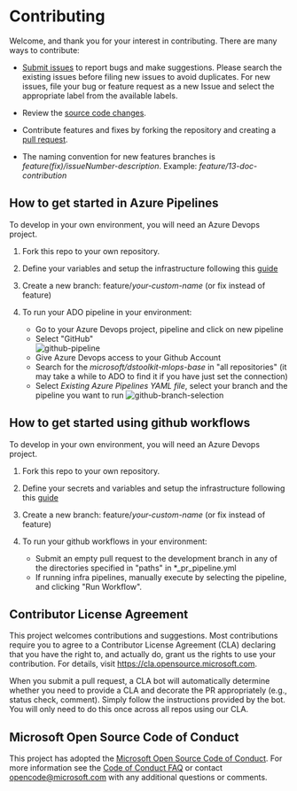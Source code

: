 # Contributing

Welcome, and thank you for your interest in contributing. There are many ways to contribute:

- [Submit issues](https://github.com/microsoft/dstoolkit-mlops-v2/issues) to report bugs and make suggestions. Please search the existing  issues before filing new issues to avoid duplicates. For new issues, file your bug or feature request as a new Issue and select the appropriate label from the available labels.

- Review the [source code changes](https://github.com/microsoft/dstoolkit-mlops-v2/pulls).
  
- Contribute features and fixes by forking the repository and creating a [pull request](https://github.com/microsoft/dstoolkit-mlops-v2/compare).

- The naming convention for new features branches is _feature(fix)/issueNumber-description_. Example: _feature/13-doc-contribution_

## How to get started in Azure Pipelines

To develop in your own environment, you will need an Azure Devops project.

1. Fork this repo to your own repository.

2. Define your variables and setup the infrastructure following this [guide](https://github.com/microsoft/dstoolkit-mlops-v2/blob/main/docs/how-to/GettingStarted.md)

3. Create a new branch: feature/_your-custom-name_ (or fix instead of feature)

4. To run your ADO pipeline in your environment:
   - Go to your Azure Devops project, pipeline and click on new pipeline
   - Select "GitHub"\
    ![github-pipeline](./docs/media/github-pipeline.png)
   - Give Azure Devops access to your Github Account
   - Search for the _microsoft/dstoolkit-mlops-base_ in "all repositories" (it may take a while to ADO to find it if you have just set the connection)
   - Select _Existing Azure Pipelines YAML file_, select your branch and the pipeline you want to run ![github-branch-selection](./docs/media/github-pipeline-selection.png)
  
## How to get started using github workflows

To develop in your own environment, you will need an Azure Devops project.

1. Fork this repo to your own repository.

2. Define your secrets and variables and setup the infrastructure following this [guide](https://github.com/microsoft/dstoolkit-mlops-v2/blob/main/docs/how-to/GettingStarted.md)

3. Create a new branch: feature/_your-custom-name_ (or fix instead of feature)

4. To run your github workflows in your environment:
   - Submit an empty pull request to the development branch in any of the directories specified in "paths" in *_pr_pipeline.yml
   - If running infra pipelines, manually execute by selecting the pipeline, and clicking "Run Workflow".

## Contributor License Agreement

This project welcomes contributions and suggestions.  Most contributions require you to agree to a
Contributor License Agreement (CLA) declaring that you have the right to, and actually do, grant us
the rights to use your contribution. For details, visit <https://cla.opensource.microsoft.com>.

When you submit a pull request, a CLA bot will automatically determine whether you need to provide
a CLA and decorate the PR appropriately (e.g., status check, comment). Simply follow the instructions
provided by the bot. You will only need to do this once across all repos using our CLA.

## Microsoft Open Source Code of Conduct

This project has adopted the [Microsoft Open Source Code of Conduct](https://opensource.microsoft.com/codeofconduct/). For more information see the [Code of Conduct FAQ](https://opensource.microsoft.com/codeofconduct/faq/) or contact [opencode@microsoft.com](mailto:opencode@microsoft.com) with any additional questions or comments.
